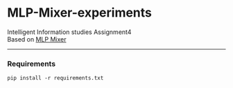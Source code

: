 # MLP-Mixer-experiments
Intelligent Information studies Assignment4<br>
Based on [MLP Mixer](https://arxiv.org/abs/2105.01601)
<hr>

### Requirements
```shell
pip install -r requirements.txt
```
